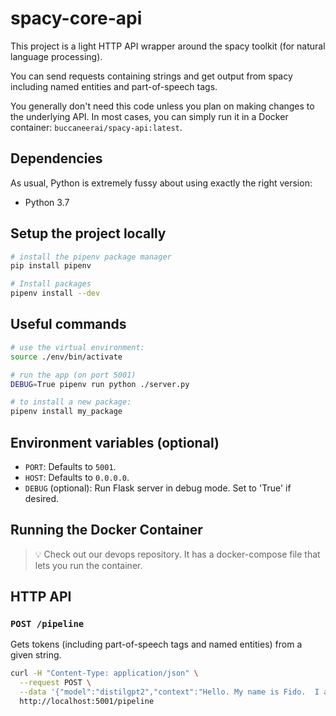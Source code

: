 # spacy-core-api
This project is a light HTTP API wrapper around the spacy toolkit (for natural language processing).  

You can send requests containing strings and get output from spacy including named entities and part-of-speech tags.

You generally don't need this code unless you plan on making changes to the underlying API.  In most cases, you can simply run it in a Docker container: `buccaneerai/spacy-api:latest`.

## Dependencies
As usual, Python is extremely fussy about using exactly the right version:
- Python 3.7

## Setup the project locally
```bash
# install the pipenv package manager
pip install pipenv

# Install packages
pipenv install --dev
```

## Useful commands
```bash
# use the virtual environment:
source ./env/bin/activate

# run the app (on port 5001)
DEBUG=True pipenv run python ./server.py

# to install a new package:
pipenv install my_package
```

## Environment variables (optional)
- `PORT`: Defaults to `5001`.
- `HOST`: Defaults to `0.0.0.0`.
- `DEBUG` (optional): Run Flask server in debug mode. Set to 'True' if desired.

## Running the Docker Container
> 💡 Check out our devops repository. It has a docker-compose file that lets you run the container.

## HTTP API

### `POST /pipeline`
Gets tokens (including part-of-speech tags and named entities) from a given string.
```bash
curl -H "Content-Type: application/json" \
  --request POST \
  --data '{"model":"distilgpt2","context":"Hello. My name is Fido.  I am a Dog.  How are you today?"}' \
  http://localhost:5001/pipeline
```